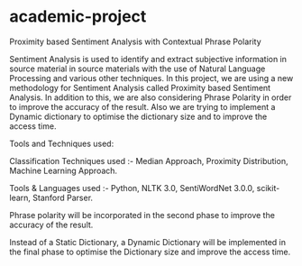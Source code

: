 academic-project
================

Proximity based Sentiment Analysis with Contextual Phrase Polarity

Sentiment Analysis is used to identify and extract subjective information in source material in source materials with the use of Natural Language Processing and various other techniques. In this project, we are using a new methodology for Sentiment Analysis called Proximity based Sentiment Analysis. In addition to this, we are also considering Phrase Polarity in order to improve the accuracy of the result. Also we are trying to implement a Dynamic dictionary to optimise the dictionary size and to improve the access time.




Tools and Techniques used:

Classification Techniques used :- Median Approach, Proximity Distribution, Machine Learning Approach.

Tools & Languages used :- Python, NLTK 3.0, SentiWordNet 3.0.0, scikit-learn, Stanford Parser.

Phrase polarity will be incorporated in the second phase to improve the accuracy of the result.

Instead of a Static Dictionary, a Dynamic Dictionary will be implemented in the final phase to optimise the Dictionary size and improve the access time.